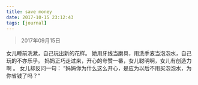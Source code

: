 ```yaml
---
title: save money
date: 2017-10-15 23:12:43
tags: [journal]
---
```


> 2017年09月15日

女儿睡前洗漱，自己玩出新的花样。
她用牙线当磨具，用洗手液当泡泡水，自己玩的不亦乐乎。
妈妈正巧走过来，开心的夸赞一番，女儿聪明啊，女儿有创造力啊
。
女儿却反问一句：
”妈妈你为什么这么开心，是应为以后不用买泡泡水，为你省钱了吗？“